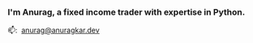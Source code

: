 <h3>I'm Anurag, a fixed income trader with expertise in Python.</h3>

📫:&nbsp;&nbsp;anurag@anuragkar.dev
